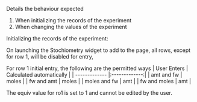 Details the behaviour expected 
1. When initializing the records of the experiment
2. When changing the values of the experiment

Initializing the records of the experiment:

On launching the Stochiometry widget to add to the page, all rows, except for row 1,
will be disabled for entry,

For row 1 initial entry, the following are the permitted ways
| User Enters   | Calculated automatically |
| ------------- |:-------------:|
| amt and fw    | moles         |
| fw and amt    | moles         |
| moles and fw  | amt           |
| fw and moles  | amt           |

The equiv value for ro1 is set to 1 and cannot be edited by the user.